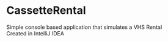 # CassetteRental
Simple console based application that simulates a VHS Rental\
Created in IntelliJ IDEA
